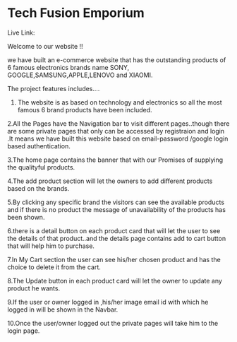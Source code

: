 # Tech Fusion Emporium

Live Link:

Welcome to our website !!

we have built an e-commerce website that has the outstanding products of 6 famous electronics brands name SONY, GOOGLE,SAMSUNG,APPLE,LENOVO and XIAOMI.

The project features includes....

1. The website is as based on technology and electronics so all the most famous 6 brand products have been included.


2.All the Pages have the Navigation bar to visit different pages..though there are some private pages that only can be accessed by registraion and login .It means we have built this website based on email-password /google login based authentication.


3.The home page contains the banner that with our Promises of supplying the qualityful products.


4.The add product section will let the owners to add different products based on the brands.


5.By clicking any specific brand the visitors can see the available products and if there is no product the message of unavailability of the products has been shown.


6.there is a detail button on each product card that will let the user to see the details of that product..and the details page contains add to cart button that will help him to purchase.


7.In My Cart section the user can see his/her chosen product and has the choice to delete it from the cart.


8.The Update button in each product card will let the owner to update any product he wants.


9.If the user or owner logged in ,his/her image email id with which he logged in will be shown in the Navbar.


10.Once the user/owner logged out the private pages will take him to the login page.

